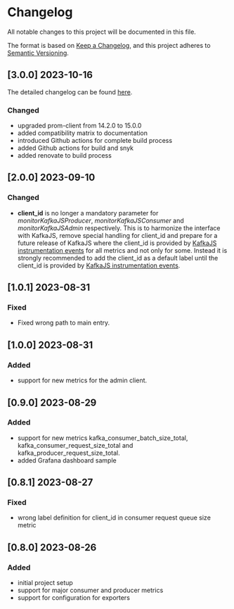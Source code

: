 # Changelog

All notable changes to this project will be documented in this file.

The format is based on [Keep a Changelog](https://keepachangelog.com/en/1.1.0/),
and this project adheres to [Semantic Versioning](https://semver.org/spec/v2.0.0.html).

## [3.0.0] 2023-10-16

The detailed changelog can be found [here](https://github.com/christiangalsterer/kafkajs-prometheus-exporter/compare/v2.0.0...v3.0.0).

### Changed

- upgraded prom-client from 14.2.0 to 15.0.0
- added compatibility matrix to documentation
- introduced Github actions for complete build process
- added Github actions for build and snyk
- added renovate to build process

## [2.0.0] 2023-09-10

### Changed

- **client_id** is no longer a mandatory parameter for _monitorKafkaJSProducer_, _monitorKafkaJSConsumer_ and _monitorKafkaJSAdmin_ respectively. This is to harmonize the interface with KafkaJS, remove special handling for client_id and prepare for a future release of KafkaJS where the client_id is provided by [KafkaJS instrumentation events](https://kafka.js.org/docs/instrumentation-events) for all metrics and not only for some. Instead it is strongly recommended to add the client_id as a default label until the client_id is provided by [KafkaJS instrumentation events](https://kafka.js.org/docs/instrumentation-events).

## [1.0.1] 2023-08-31

### Fixed

- Fixed wrong path to main entry.

## [1.0.0] 2023-08-31

### Added

- support for new metrics for the admin client.

## [0.9.0] 2023-08-29

### Added

- support for new metrics kafka_consumer_batch_size_total, kafka_consumer_request_size_total and kafka_producer_request_size_total.
- added Grafana dashboard sample

## [0.8.1] 2023-08-27

### Fixed

- wrong label definition for client_id in consumer request queue size metric

## [0.8.0] 2023-08-26

### Added

- initial project setup
- support for major consumer and producer metrics
- support for configuration for exporters
